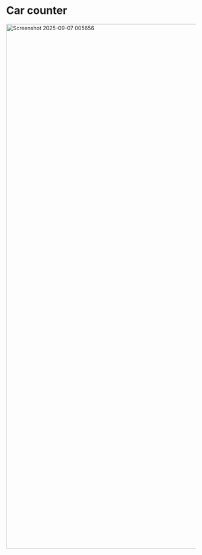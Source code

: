 # Car counter
<img width="2559" height="1390" alt="Screenshot 2025-09-07 005656" src="https://github.com/user-attachments/assets/e6613b97-6b2e-4efb-a40f-ec9dfe7336d1" />

